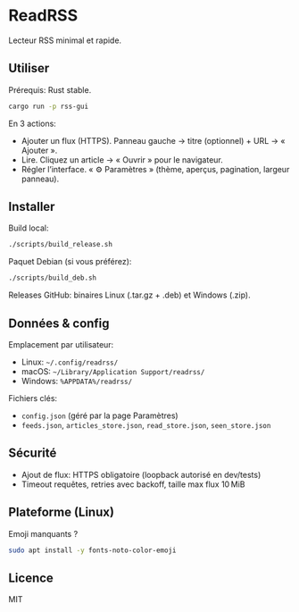 # ReadRSS

Lecteur RSS minimal et rapide.

## Utiliser

Prérequis: Rust stable.

```bash
cargo run -p rss-gui
```

En 3 actions:
- Ajouter un flux (HTTPS). Panneau gauche → titre (optionnel) + URL → « Ajouter ».
- Lire. Cliquez un article → « Ouvrir » pour le navigateur.
- Régler l’interface. « ⚙️ Paramètres » (thème, aperçus, pagination, largeur panneau).

## Installer

Build local:
```bash
./scripts/build_release.sh
```

Paquet Debian (si vous préférez):
```bash
./scripts/build_deb.sh
```

Releases GitHub: binaires Linux (.tar.gz + .deb) et Windows (.zip).

## Données & config

Emplacement par utilisateur:
- Linux: `~/.config/readrss/`
- macOS: `~/Library/Application Support/readrss/`
- Windows: `%APPDATA%/readrss/`

Fichiers clés:
- `config.json` (géré par la page Paramètres)
- `feeds.json`, `articles_store.json`, `read_store.json`, `seen_store.json`

## Sécurité

- Ajout de flux: HTTPS obligatoire (loopback autorisé en dev/tests)
- Timeout requêtes, retries avec backoff, taille max flux 10 MiB

## Plateforme (Linux)

Emoji manquants ?
```bash
sudo apt install -y fonts-noto-color-emoji
```

## Licence

MIT